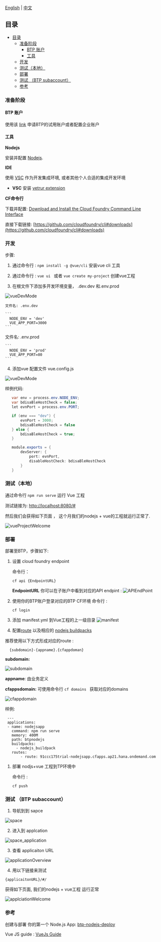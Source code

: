 [English](/README.md) | [中文](/README.md)

## 目录
- [目录](#目录)
  - [准备阶段](#准备阶段)
    - [BTP 账户](#btp-账户)
    - [工具](#工具)
  - [开发](#开发)
  - [测试（本地）](#测试本地)
  - [部署](#部署)
  - [测试 （BTP subaccount）](#测试-btp-subaccount)
  - [参考](#参考)

### 准备阶段 

#### BTP 账户

使用该 [link](https://help.sap.com/viewer/65de2977205c403bbc107264b8eccf4b/Cloud/en-US/e50ab7b423f04a8db301d7678946626e.html) 申请BTP的试用账户或者配置企业账户

#### 工具

   **Nodejs** 

   安装并配置 [Nodejs](https://nodejs.org/en/).

   **IDE** 
    
  使用 [VSC](https://code.visualstudio.com/) 作为开发集成环境, 或者其他个人合适的集成开发环境 
   
   * **VSC**
        安装 [vetrur extension](https://marketplace.visualstudio.com/items?itemName=octref.vetur)

  **CF命令行**
     
   下载并配置: [Download and Install the Cloud Foundry Command Line Interface](https://help.sap.com/viewer/65de2977205c403bbc107264b8eccf4b/Cloud/en-US/4ef907afb1254e8286882a2bdef0edf4.html)
   
   直接下载链接: [https://github.com/cloudfoundry/cli#downloads](https://github.com/cloudfoundry/cli#downloads)

### 开发

步骤:

1.  通过命令行 : `npm install -g @vue/cli` 安装vue cli 工具

2.  通过命令行 : `vue ui ` 或者 `vue create my-project` 创建vue工程

3.  在根文件下添加多开发环境变量， .dev.dev 和.env.prod
   
   ![vueDevMode](/img/vueDevMode.png)

    文件名: .env.dev

    ```
      NODE_ENV = 'dev'
      VUE_APP_PORT=3000
    ```

   文件名: .env.prod

    ```
      NODE_ENV = 'prod'
      VUE_APP_PORT=80
    ```

4.  添加vue 配置文件 vue.config.js 
   
   ![vueDevMode](/img/vueConfigJS.png)

  样例代码:

   ```Java Script
      var env = process.env.NODE_ENV;
      var bdisaBleHostCheck = false;
      let evnPort = process.env.PORT;

      if (env === "dev") {
          evnPort = 3000;
          bdisaBleHostCheck = false
      } else {
          bdisaBleHostCheck = true;
      }

      module.exports = {
          devServer: {
              port: evnPort,
              disableHostCheck: bdisaBleHostCheck
          }
      }
   ```

### 测试（本地）

通过命令行 ```npm run serve``` 运行 Vue 工程

测试链接为: [http://localhost:8080/#](http://localhost:8080/#)

然后我们会获得如下页面 ， 这个月我们的nodejs + vue的工程就运行正常了.

![vueProjectWelcome](/img/vueProjectWelcome.png)

### 部署

部署至BTP，步骤如下:
1. 设置 cloud foundry endpoint
   
   命令行：

      ```cf api {EndpointURL} ```

   **EndpointURL** 你可以在子账户中看到对应的API endpint :
   ![APIEndPoint](/img/APIEndPoint.png)

2. 使用你的BTP账户登录对应的BTP CF环境
   命令行 :

      ```cf login ```

3. 添加 manifest.yml 到Vue工程的上一级目录
   ![manifest](/img/manifest.png)
4.  配置[route](https://help.sap.com/viewer/65de2977205c403bbc107264b8eccf4b/Cloud/en-US/53daaafe8f8345fc9b8497b86d17c9d9.html?q=routes) 以及相应的 [nodejs buildpacks](https://help.sap.com/viewer/65de2977205c403bbc107264b8eccf4b/Cloud/en-US/3a7a0bece0d044eca59495965d8a0237.html)

推荐使用以下方式形成对应的route :

 ```
   {subdomain}-{appname}.{cfappdoman}
 ```

**subdomain:** 

![subdomain](/img/subdomain.png)

**appname**: 由业务定义

**cfappsdomain:** 可使用命令行 ```cf domains ``` 获取对应的domains

![cfappdomain](/img/cfappdoman.png)

样例:

   ```
    ---
    applications:
    - name: nodejsapp
      command: npm run serve
      memory: 400M
      path: btpnodejs
      buildpacks: 
        - nodejs_buildpack
      routes: 
          - route: 91ccc175trial-nodejsapp.cfapps.ap21.hana.ondemand.com 
   ```
1. 部署 nodjs+vue 工程到TP环境中
   
   命令行 :
   
    ```cf push ```

### 测试 （BTP subaccount）

1. 导航到到 sapce
   
 ![space](/img/space.png)

2. 进入到 applcation 
   
 ![space_application](/img/space_application.png)

3.  查看 applicaiton URL
   
 ![applicationOverview](/img/applicaiton_overview.png)

4.  用以下链接来测试
   
   ```
   {applicaitonURL}/#/
   ```

   获得如下页面, 我们的nodejs + vue工程 运行正常

   ![applciationWelcome](/img/ApplicationWelcome.png)

### 参考
创建与部署 你的第一个 Node.js App: [btp-nodejs-deploy](https://developers.sap.com/group.scp-5-node.html)

Vue JS guide :  [VueJs Guide](https://cli.vuejs.org/guide/)

